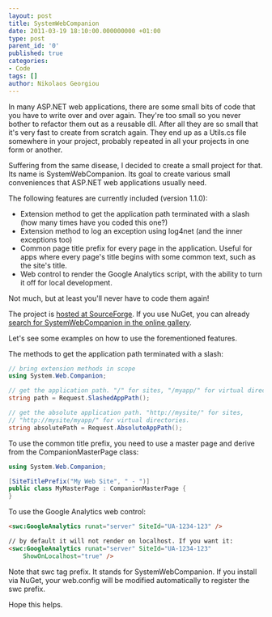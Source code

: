 ```yaml
---
layout: post
title: SystemWebCompanion
date: 2011-03-19 18:10:00.000000000 +01:00
type: post
parent_id: '0'
published: true
categories:
- Code
tags: []
author: Nikolaos Georgiou
---
```


In many ASP.NET web applications, there are some small bits of code that you have to write over and over again. They're too small so you never bother to refactor them out as a reusable dll. After all they are so small that it's very fast to create from scratch again. They end up as a Utils.cs file somewhere in your project, probably repeated in all your projects in one form or another.

Suffering from the same disease, I decided to create a small project for that. Its name is SystemWebCompanion. Its goal to create various small conveniences that ASP.NET web applications usually need.

The following features are currently included (version 1.1.0):
<ul>
<li>Extension method to get the application path terminated with a slash (how many times have you coded this one?)</li>
<li>Extension method to log an exception using log4net (and the inner exceptions too)</li>
<li>Common page title prefix for every page in the application. Useful for apps where every page's title begins with some common text, such as the site's title.</li>
<li>Web control to render the Google Analytics script, with the ability to turn it off for local development.</li>
</ul>

Not much, but at least you'll never have to code them again!

The project is <a href="http://sourceforge.net/projects/syswebcompanion/" target="_blank">hosted at SourceForge</a>. If you use NuGet, you can already <a href="http://nuget.org/List/Packages/SystemWebCompanion" target="_blank">search for SystemWebCompanion in the online gallery</a>.

Let's see some examples on how to use the forementioned features.

The methods to get the application path terminated with a slash:

```cs
// bring extension methods in scope
using System.Web.Companion;

// get the application path. "/" for sites, "/myapp/" for virtual directories.
string path = Request.SlashedAppPath();

// get the absolute application path. "http://mysite/" for sites,
// "http://mysite/myapp/" for virtual directories.
string absolutePath = Request.AbsoluteAppPath();
```

To use the common title prefix, you need to use a master page and derive from the CompanionMasterPage class:

```cs
using System.Web.Companion;

[SiteTitlePrefix("My Web Site", " - ")]
public class MyMasterPage : CompanionMasterPage {
}
```

To use the Google Analytics web control:

```html
<swc:GoogleAnalytics runat="server" SiteId="UA-1234-123" />

// by default it will not render on localhost. If you want it:
<swc:GoogleAnalytics runat="server" SiteId="UA-1234-123"
    ShowOnLocalhost="true" />
```

Note that swc tag prefix. It stands for SystemWebCompanion. If you install via NuGet, your web.config will be modified automatically to register the swc prefix.

Hope this helps.
